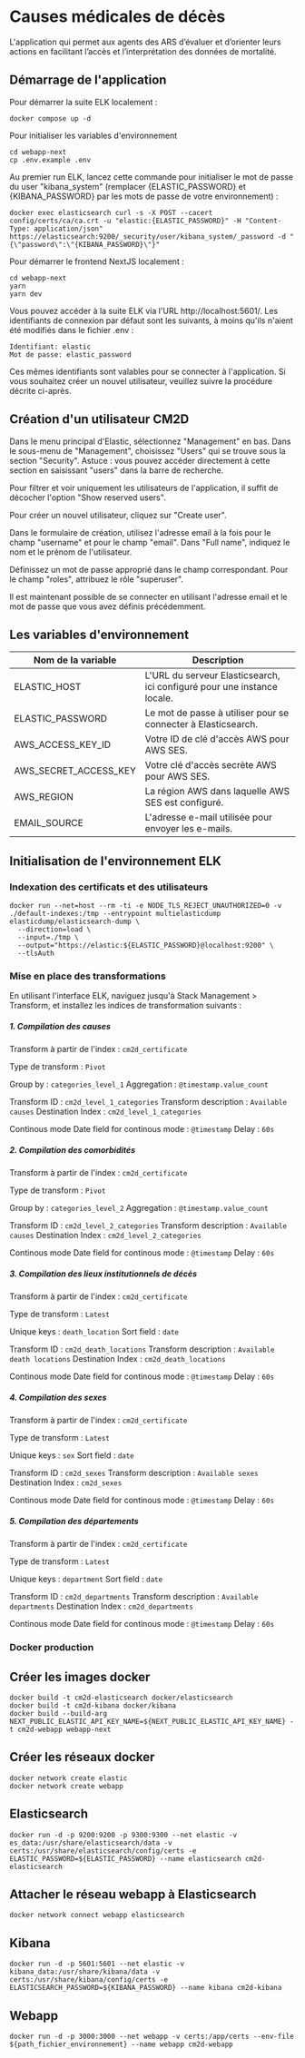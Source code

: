 # Causes médicales de décès

L'application qui permet aux agents des ARS d’évaluer et d’orienter leurs actions en facilitant l’accès et l’interprétation des données de mortalité.

## Démarrage de l'application

Pour démarrer la suite ELK localement :

```
docker compose up -d
```

Pour initialiser les variables d'environnement

```
cd webapp-next
cp .env.example .env
```

Au premier run ELK, lancez cette commande pour initialiser le mot de passe du user "kibana_system" (remplacer {ELASTIC_PASSWORD} et {KIBANA_PASSWORD} par les mots de passe de votre environnement) :

```
docker exec elasticsearch curl -s -X POST --cacert config/certs/ca/ca.crt -u "elastic:{ELASTIC_PASSWORD}" -H "Content-Type: application/json" https://elasticsearch:9200/_security/user/kibana_system/_password -d "{\"password\":\"{KIBANA_PASSWORD}\"}"
```

Pour démarrer le frontend NextJS localement :

```
cd webapp-next
yarn
yarn dev
```

Vous pouvez accéder à la suite ELK via l'URL http://localhost:5601/. Les identifiants de connexion par défaut sont les suivants, à moins qu'ils n'aient été modifiés dans le fichier .env :

```
Identifiant: elastic
Mot de passe: elastic_password
```

Ces mêmes identifiants sont valables pour se connecter à l'application. Si vous souhaitez créer un nouvel utilisateur, veuillez suivre la procédure décrite ci-après.

## Création d'un utilisateur CM2D

Dans le menu principal d'Elastic, sélectionnez "Management" en bas. Dans le sous-menu de "Management", choisissez "Users" qui se trouve sous la section "Security". Astuce : vous pouvez accéder directement à cette section en saisissant "users" dans la barre de recherche.

Pour filtrer et voir uniquement les utilisateurs de l'application, il suffit de décocher l'option "Show reserved users".

Pour créer un nouvel utilisateur, cliquez sur "Create user".

Dans le formulaire de création, utilisez l'adresse email à la fois pour le champ "username" et pour le champ "email". Dans "Full name", indiquez le nom et le prénom de l'utilisateur.

Définissez un mot de passe approprié dans le champ correspondant. Pour le champ "roles", attribuez le rôle "superuser".

Il est maintenant possible de se connecter en utilisant l'adresse email et le mot de passe que vous avez définis précédemment.

## Les variables d'environnement

| Nom de la variable    | Description                                                             |
| --------------------- | ----------------------------------------------------------------------- |
| ELASTIC_HOST          | L'URL du serveur Elasticsearch, ici configuré pour une instance locale. |
| ELASTIC_PASSWORD      | Le mot de passe à utiliser pour se connecter à Elasticsearch.           |
| AWS_ACCESS_KEY_ID     | Votre ID de clé d'accès AWS pour AWS SES.                               |
| AWS_SECRET_ACCESS_KEY | Votre clé d'accès secrète AWS pour AWS SES.                             |
| AWS_REGION            | La région AWS dans laquelle AWS SES est configuré.                      |
| EMAIL_SOURCE          | L'adresse e-mail utilisée pour envoyer les e-mails.                     |

## Initialisation de l'environnement ELK

### Indexation des certificats et des utilisateurs

```
docker run --net=host --rm -ti -e NODE_TLS_REJECT_UNAUTHORIZED=0 -v ./default-indexes:/tmp --entrypoint multielasticdump elasticdump/elasticsearch-dump \
  --direction=load \
  --input=./tmp \
  --output="https://elastic:${ELASTIC_PASSWORD}@localhost:9200" \
  --tlsAuth
```

### Mise en place des transformations

En utilisant l'interface ELK, naviguez jusqu'à Stack Management > Transform, et installez les indices de transformation suivants :

##### 1. Compilation des causes

Transform à partir de l'index : `cm2d_certificate`

Type de transform : `Pivot`

Group by : `categories_level_1`
Aggregation : `@timestamp.value_count`

Transform ID : `cm2d_level_1_categories`
Transform description : `Available causes`
Destination Index : `cm2d_level_1_categories`

Continous mode
Date field for continous mode : `@timestamp`
Delay : `60s`

##### 2. Compilation des comorbidités

Transform à partir de l'index : `cm2d_certificate`

Type de transform : `Pivot`

Group by : `categories_level_2`
Aggregation : `@timestamp.value_count`

Transform ID : `cm2d_level_2_categories`
Transform description : `Available causes`
Destination Index : `cm2d_level_2_categories`

Continous mode
Date field for continous mode : `@timestamp`
Delay : `60s`

##### 3. Compilation des lieux institutionnels de décès

Transform à partir de l'index : `cm2d_certificate`

Type de transform : `Latest`

Unique keys : `death_location`
Sort field : `date`

Transform ID : `cm2d_death_locations`
Transform description : `Available death locations`
Destination Index : `cm2d_death_locations`

Continous mode
Date field for continous mode : `@timestamp`
Delay : `60s`

##### 4. Compilation des sexes

Transform à partir de l'index : `cm2d_certificate`

Type de transform : `Latest`

Unique keys : `sex`
Sort field : `date`

Transform ID : `cm2d_sexes`
Transform description : `Available sexes`
Destination Index : `cm2d_sexes`

Continous mode
Date field for continous mode : `@timestamp`
Delay : `60s`

##### 5. Compilation des départements

Transform à partir de l'index : `cm2d_certificate`

Type de transform : `Latest`

Unique keys : `department`
Sort field : `date`

Transform ID : `cm2d_departments`
Transform description : `Available departments`
Destination Index : `cm2d_departments`

Continous mode
Date field for continous mode : `@timestamp`
Delay : `60s`



### Docker production

## Créer les images docker
```
docker build -t cm2d-elasticsearch docker/elasticsearch
docker build -t cm2d-kibana docker/kibana
docker build --build-arg NEXT_PUBLIC_ELASTIC_API_KEY_NAME=${NEXT_PUBLIC_ELASTIC_API_KEY_NAME} -t cm2d-webapp webapp-next
```

## Créer les réseaux docker
```
docker network create elastic
docker network create webapp
```

## Elasticsearch
```
docker run -d -p 9200:9200 -p 9300:9300 --net elastic -v es_data:/usr/share/elasticsearch/data -v certs:/usr/share/elasticsearch/config/certs -e ELASTIC_PASSWORD=${ELASTIC_PASSWORD} --name elasticsearch cm2d-elasticsearch
```

## Attacher le réseau webapp à Elasticsearch
```
docker network connect webapp elasticsearch
```

## Kibana
```
docker run -d -p 5601:5601 --net elastic -v kibana_data:/usr/share/kibana/data -v certs:/usr/share/kibana/config/certs -e ELASTICSEARCH_PASSWORD=${KIBANA_PASSWORD} --name kibana cm2d-kibana
```

## Webapp
```
docker run -d -p 3000:3000 --net webapp -v certs:/app/certs --env-file ${path_fichier_environnement} --name webapp cm2d-webapp
```